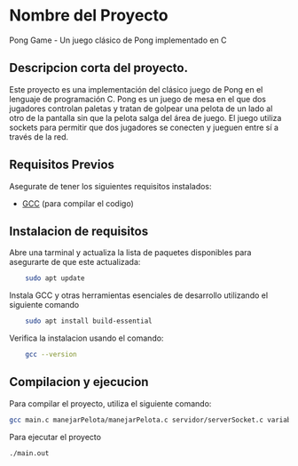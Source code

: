 # Nombre del Proyecto
Pong Game - Un juego clásico de Pong implementado en C

## Descripcion corta del proyecto.

Este proyecto es una implementación del clásico juego de Pong en el lenguaje de programación C. Pong es un juego de mesa en el que dos jugadores controlan paletas y tratan de golpear una pelota de un lado al otro de la pantalla sin que la pelota salga del área de juego. El juego utiliza sockets para permitir que dos jugadores se conecten y  jueguen entre sí a través de la red.

## Requisitos Previos

Asegurate de tener los siguientes requisitos instalados:

- [GCC](https://gcc.gnu.org/) (para compilar el codigo)


## Instalacion de requisitos

Abre una tarminal y actualiza la lista de paquetes disponibles para asegurarte de que este actualizada:
``` bash 
    sudo apt update
```

Instala GCC y otras herramientas esenciales de desarrollo utilizando el siguiente comando
```bash 
    sudo apt install build-essential
```

Verifica la instalacion usando el comando:
```bash
    gcc --version
```



## Compilacion y ejecucion

Para compilar el proyecto, utiliza el siguiente comando:

```bash
gcc main.c manejarPelota/manejarPelota.c servidor/serverSocket.c variables/variablesCompartidas.c variables/constantes.c logger/logger.c -o main.out
```

Para ejecutar el proyecto

```bash
./main.out
```

